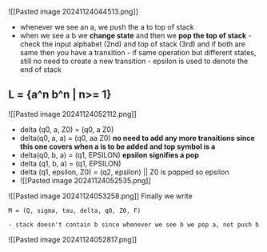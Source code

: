 ![[Pasted image 20241124044513.png]]

- whenever we see an a, we push the a to top of stack
- when we see a b we **change state** and then we **pop the top of stack**
	  - check the input alphabet (2nd) and top of stack (3rd) and if both are same then you have a transition
	  - if same operation but different states, still no need to create a new transition
	  - epsilon is used to denote the end of stack
## L = {a^n b^n | n>= 1}
![[Pasted image 20241124052112.png]]
- delta (q0, a, Z0) = (q0, a Z0)
- delta(q0, a, a) = (q0, aa Z0) **no need to add any more transitions since this one covers when a is to be added and top symbol is a**
- delta(q0, b, a) = (q1, EPSILON) **epsilon signifies a pop**
- delta (q1, b, a) = (q1, EPSILON)
- delta (q1, epsilon, Z0) = (q2, epsilon) || Z0 is popped so epsilon
- ![[Pasted image 20241124052535.png]]

![[Pasted image 20241124053258.png]]
Finally we write 

	M = (Q, sigma, tau, delta, q0, Z0, F)
	
	- stack doesn't contain b since whenever we see b we pop a, not push b
  
  ![[Pasted image 20241124052817.png]]
  
  